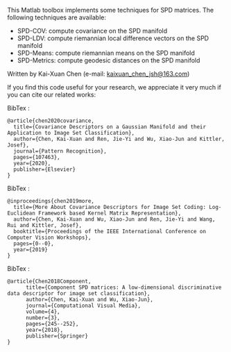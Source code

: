 ﻿

This Matlab toolbox implements some techniques for SPD matrices. The following techniques are available:

 - SPD-COV:  	compute covariance on the SPD manifold    
 - SPD-LDV: 	compute riemannian local difference vectors on the SPD manifold   
 - SPD-Means:	compute riemannian means on the SPD manifold   
 - SPD-Metrics:	compute geodesic distances on the SPD manifold   



Written by Kai-Xuan Chen (e-mail: kaixuan_chen_jsh@163.com)  

If you find this code useful for your research, we appreciate it very much if you can cite our related works:

BibTex : 

```
@article{chen2020covariance,
  title={Covariance Descriptors on a Gaussian Manifold and their Application to Image Set Classification},
  author={Chen, Kai-Xuan and Ren, Jie-Yi and Wu, Xiao-Jun and Kittler, Josef},
  journal={Pattern Recognition},
  pages={107463},
  year={2020},
  publisher={Elsevier}
}
```

BibTex : 

```
@inproceedings{chen2019more,
  title={More About Covariance Descriptors for Image Set Coding: Log-Euclidean Framework based Kernel Matrix Representation},
  author={Chen, Kai-Xuan and Wu, Xiao-Jun and Ren, Jie-Yi and Wang, Rui and Kittler, Josef},
  booktitle={Proceedings of the IEEE International Conference on Computer Vision Workshops},
  pages={0--0},
  year={2019}
}
```

BibTex : 
```
@article{Chen2018Component,  
      title={Component SPD matrices: A low-dimensional discriminative data descriptor for image set classification},  
      author={Chen, Kai-Xuan and Wu, Xiao-Jun},  
      journal={Computational Visual Media},  
      volume={4},  
      number={3},  
      pages={245--252},  
      year={2018},  
      publisher={Springer}  
}  
```